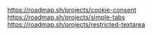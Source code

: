 https://roadmap.sh/projects/cookie-consent
https://roadmap.sh/projects/simple-tabs
https://roadmap.sh/projects/restricted-textarea